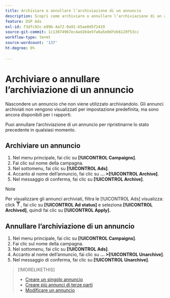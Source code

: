 ```yaml
---
title: Archiviare o annullare l’archiviazione di un annuncio
description: Scopri come archiviare o annullare l’archiviazione di un annuncio.
feature: DSP Ads
exl-id: f3dfc92c-e99b-4a72-9a91-65ae0d5f2419
source-git-commit: 1c13874967ec4ad264e5fa6a5e0dfeb6120f53cc
workflow-type: tm+mt
source-wordcount: '137'
ht-degree: 0%

---
```


# Archiviare o annullare l’archiviazione di un annuncio

Nascondere un annuncio che non viene utilizzato archiviandolo. Gli annunci archiviati non vengono visualizzati per impostazione predefinita, ma sono ancora disponibili per i rapporti.

Puoi annullare l’archiviazione di un annuncio per ripristinarne lo stato precedente in qualsiasi momento.

## Archiviare un annuncio

1. Nel menu principale, fai clic su **[!UICONTROL Campaigns]**.
1. Fai clic sul nome della campagna.
1. Nel sottomenu, fai clic su **[!UICONTROL Ads]**.
1. Accanto al nome dell’annuncio, fai clic su  **... >[!UICONTROL Archive]**.
1. Nel messaggio di conferma, fai clic su **[!UICONTROL Archive]**.

>[!NOTE]
>
>Per visualizzare gli annunci archiviati, filtra le [!UICONTROL Ads] visualizza: click ![[!UICONTROL Filter] pulsante](/help/dsp/assets/filter.png), fai clic su **[!UICONTROL Ad status]** e seleziona **[!UICONTROL Archived]**, quindi fai clic su **[!UICONTROL Apply].**

## Annullare l’archiviazione di un annuncio

1. Nel menu principale, fai clic su **[!UICONTROL Campaigns]**.
1. Fai clic sul nome della campagna.
1. Nel sottomenu, fai clic su **[!UICONTROL Ads]**.
1. Accanto al nome dell’annuncio, fai clic su  **... >[!UICONTROL Unarchive]**.
1. Nel messaggio di conferma, fai clic su **[!UICONTROL Unarchive]**.

>[!MORELIKETHIS]
>
>* [Creare un singolo annuncio](ad-create.md)
>* [Creare più annunci di terze parti](ad-create-multiple.md)
>* [Modificare un annuncio](ad-edit.md)

